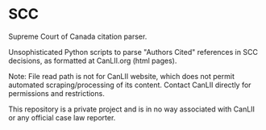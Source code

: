 # SCC
Supreme Court of Canada citation parser.

Unsophisticated Python scripts to parse "Authors Cited" references in SCC decisions, as formatted at CanLII.org (html pages). 

Note: File read path is not for CanLII website, which does not permit automated scraping/processing of its content. Contact CanLII directly for permissions and restrictions.

This repository is a private project and is in no way associated with CanLII or any official case law reporter.
